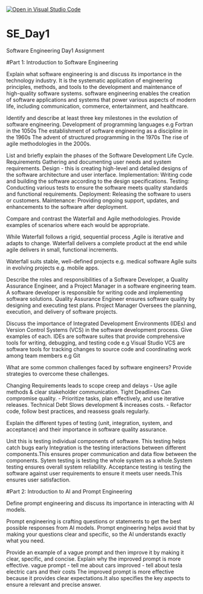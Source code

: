 [![Open in Visual Studio Code](https://classroom.github.com/assets/open-in-vscode-2e0aaae1b6195c2367325f4f02e2d04e9abb55f0b24a779b69b11b9e10269abc.svg)](https://classroom.github.com/online_ide?assignment_repo_id=18366936&assignment_repo_type=AssignmentRepo)
# SE_Day1
Software Engineering Day1 Assignment

#Part 1: Introduction to Software Engineering

Explain what software engineering is and discuss its importance in the technology industry.
It is the systematic application of engineering principles, methods, and tools to the development and maintenance of high-quality software systems.
software engineering enables the creation of software applications and systems that power various aspects of modern life, including communication, commerce, entertainment, and healthcare.


Identify and describe at least three key milestones in the evolution of software engineering.
Development of programming languages e.g Fortran in the 1050s
The establishment of software engineering as a discipline in the 1960s
The advent of structured programming in the 1970s 
The rise of agile methodologies in the 2000s.



List and briefly explain the phases of the Software Development Life Cycle.
Requirements Gathering and documenting user needs and system requirements.
Design - this is creating high-level and detailed designs of the software architecture and user interface.
Implementation: Writing code and building the software according to the design specifications.
Testing: Conducting various tests to ensure the software meets quality standards and functional requirements.
Deployment: Releasing the software to users or customers.
Maintenance: Providing ongoing support, updates, and enhancements to the software after deployment.



Compare and contrast the Waterfall and Agile methodologies. Provide examples of scenarios where each would be appropriate.

While Waterfall follows a rigid, sequential process ,Agile is iterative and adapts to change.
Waterfall delivers a complete product at the end while agile delivers in small, functional increments.

Waterfall suits stable, well-defined projects e.g. medical software
Agile suits in evolving projects e.g. mobile apps.


Describe the roles and responsibilities of a Software Developer, a Quality Assurance Engineer, and a Project Manager in a software engineering team.
A software developer is responsible for writing code and implementing software solutions.
Quality Assurance Engineer ensures software quality by designing and executing test plans.
Project Manager Oversees the planning, execution, and delivery of software projects.


Discuss the importance of Integrated Development Environments (IDEs) and Version Control Systems (VCS) in the software development process. Give examples of each.
IDEs are software suites that provide comprehensive tools for writing, debugging, and testing code e.g Visual Studio
VCS are software tools for tracking changes to source code and coordinating work among team members e.g Git 

What are some common challenges faced by software engineers? Provide strategies to overcome these challenges.

Changing Requirements leads to scope creep and delays - Use agile methods & clear stakeholder communication.
Tight Deadlines Can compromise quality. - Prioritize tasks, plan effectively, and use iterative releases.
Technical Debt Slows development & increases costs.  - Refactor code, follow best practices, and reassess goals regularly.


Explain the different types of testing (unit, integration, system, and acceptance) and their importance in software quality assurance.

Unit this is testing individual components of software. This testing helps catch bugs early
Integration is the testing interactions between different components.This ensures proper communication and data flow between the components.
Sytem testing is testing the whole system as a whole.System testing ensures overall system reliability.
Acceptance testing is testing the software against user requirements to ensure it meets user needs.This ensures user satisfaction.



#Part 2: Introduction to AI and Prompt Engineering


Define prompt engineering and discuss its importance in interacting with AI models.

Prompt engineering is crafting questions or statements to get the best possible responses from AI models. 
Prompt engineering helps avoid that by making your questions clear and specific, so the AI understands exactly what you need.


Provide an example of a vague prompt and then improve it by making it clear, specific, and concise. Explain why the improved prompt is more effective.
vague prompt - tell me about cars
improved - tell about tesla electric cars and their costs
The improved prompt is more effective because it provides clear expectations.It also specifies the key aspects to ensure a relevant and precise answer.
